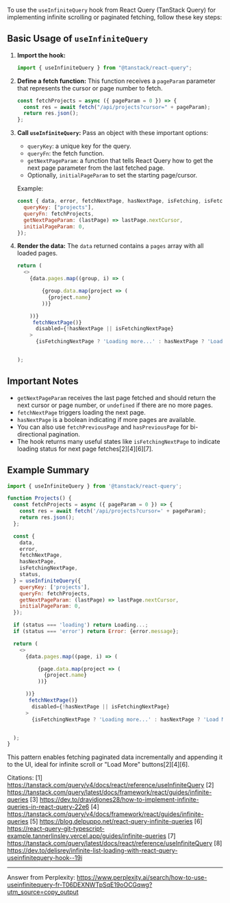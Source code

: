 To use the `useInfiniteQuery` hook from React Query (TanStack Query) for implementing infinite scrolling or paginated
fetching, follow these key steps:

## Basic Usage of `useInfiniteQuery`

1. **Import the hook:**

   ```js
   import { useInfiniteQuery } from "@tanstack/react-query";
   ```

2. **Define a fetch function:** This function receives a `pageParam` parameter that represents the cursor or page number to
   fetch.

   ```js
   const fetchProjects = async ({ pageParam = 0 }) => {
     const res = await fetch("/api/projects?cursor=" + pageParam);
     return res.json();
   };
   ```

3. **Call `useInfiniteQuery`:** Pass an object with these important options:

   - `queryKey`: a unique key for the query.
   - `queryFn`: the fetch function.
   - `getNextPageParam`: a function that tells React Query how to get the next page parameter from the last fetched page.
   - Optionally, `initialPageParam` to set the starting page/cursor.

   Example:

   ```js
   const { data, error, fetchNextPage, hasNextPage, isFetching, isFetchingNextPage, status } = useInfiniteQuery({
     queryKey: ["projects"],
     queryFn: fetchProjects,
     getNextPageParam: (lastPage) => lastPage.nextCursor,
     initialPageParam: 0,
   });
   ```

4. **Render the data:** The `data` returned contains a `pages` array with all loaded pages.

   ```js
   return (
     <>
       {data.pages.map((group, i) => (

           {group.data.map(project => (
             {project.name}
           ))}

       ))}
        fetchNextPage()}
         disabled={!hasNextPage || isFetchingNextPage}
       >
         {isFetchingNextPage ? 'Loading more...' : hasNextPage ? 'Load More' : 'Nothing more to load'}


   );
   ```

## Important Notes

- `getNextPageParam` receives the last page fetched and should return the next cursor or page number, or `undefined` if there
  are no more pages.
- `fetchNextPage` triggers loading the next page.
- `hasNextPage` is a boolean indicating if more pages are available.
- You can also use `fetchPreviousPage` and `hasPreviousPage` for bi-directional pagination.
- The hook returns many useful states like `isFetchingNextPage` to indicate loading status for next page fetches[2][4][6][7].

## Example Summary

```js
import { useInfiniteQuery } from '@tanstack/react-query';

function Projects() {
  const fetchProjects = async ({ pageParam = 0 }) => {
    const res = await fetch('/api/projects?cursor=' + pageParam);
    return res.json();
  };

  const {
    data,
    error,
    fetchNextPage,
    hasNextPage,
    isFetchingNextPage,
    status,
  } = useInfiniteQuery({
    queryKey: ['projects'],
    queryFn: fetchProjects,
    getNextPageParam: (lastPage) => lastPage.nextCursor,
    initialPageParam: 0,
  });

  if (status === 'loading') return Loading...;
  if (status === 'error') return Error: {error.message};

  return (
    <>
      {data.pages.map((page, i) => (

          {page.data.map(project => (
            {project.name}
          ))}

      ))}
       fetchNextPage()}
        disabled={!hasNextPage || isFetchingNextPage}
      >
        {isFetchingNextPage ? 'Loading more...' : hasNextPage ? 'Load More' : 'No more projects'}


  );
}
```

This pattern enables fetching paginated data incrementally and appending it to the UI, ideal for infinite scroll or "Load
More" buttons[2][4][6].

Citations: [1] https://tanstack.com/query/v4/docs/react/reference/useInfiniteQuery [2]
https://tanstack.com/query/latest/docs/framework/react/guides/infinite-queries [3]
https://dev.to/dravidjones28/how-to-implement-infinite-queries-in-react-query-22e6 [4]
https://tanstack.com/query/v4/docs/framework/react/guides/infinite-queries [5]
https://blog.delpuppo.net/react-query-infinite-queries [6]
https://react-query-git-typescript-example.tannerlinsley.vercel.app/guides/infinite-queries [7]
https://tanstack.com/query/latest/docs/react/reference/useInfiniteQuery [8]
https://dev.to/delisrey/infinite-list-loading-with-react-query-useinfinitequery-hook--19i

---

Answer from Perplexity:
https://www.perplexity.ai/search/how-to-use-useinfinitequery-fr-T06DEXNWTpSqE19oOCGqwg?utm_source=copy_output
